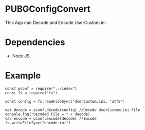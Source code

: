 # PUBGConfigConvert
This App can Decode and Encode UserCustom.ini
# Dependencies
- Node JS
# Example
```
const pconf = require("../index")
const fs = require("fs")

const config = fs.readFileSync("UserCustom.ini, "utf8")

var decode = pconf.decode(config) //Decode UserCustom.ini File
console.log("Decoded File = " + decode)
var encode = pconf.encode(decode) //Encode
fs.writeFileSync("encode.ini")
```
